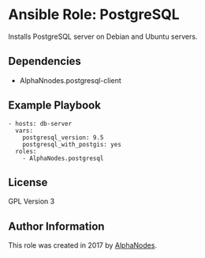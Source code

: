 # Ansible Role: PostgreSQL

Installs PostgreSQL server on Debian and Ubuntu servers.

## Dependencies

  - AlphaNnodes.postgresql-client

## Example Playbook

    - hosts: db-server
      vars:
        postgresql_version: 9.5
        postgresql_with_postgis: yes
      roles:
        - AlphaNodes.postgresql

## License

GPL Version 3

## Author Information

This role was created in 2017 by [AlphaNodes](https://alphanodes.com/).

